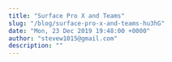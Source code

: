 ```yaml
---
title: "Surface Pro X and Teams"
slug: "/blog/surface-pro-x-and-teams-hu3hG"
date: "Mon, 23 Dec 2019 19:48:00 +0000"
author: "stevew1015@gmail.com"
description: ""
---
```


